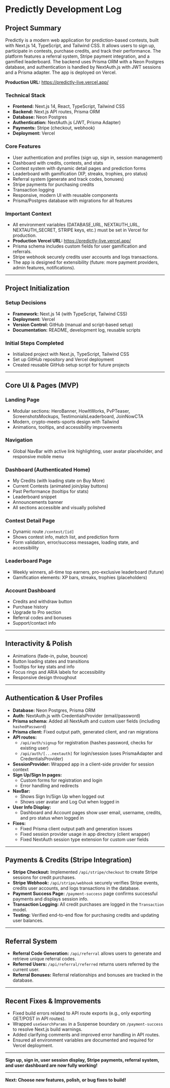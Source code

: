 # Predictly Development Log

## Project Summary
Predictly is a modern web application for prediction-based contests, built with Next.js 14, TypeScript, and Tailwind CSS. It allows users to sign up, participate in contests, purchase credits, and track their performance. The platform features a referral system, Stripe payment integration, and a gamified leaderboard. The backend uses Prisma ORM with a Neon Postgres database, and authentication is handled by NextAuth.js with JWT sessions and a Prisma adapter. The app is deployed on Vercel.

**Production URL:** https://predictly-live.vercel.app/

### Technical Stack
- **Frontend:** Next.js 14, React, TypeScript, Tailwind CSS
- **Backend:** Next.js API routes, Prisma ORM
- **Database:** Neon Postgres
- **Authentication:** NextAuth.js (JWT, Prisma Adapter)
- **Payments:** Stripe (checkout, webhook)
- **Deployment:** Vercel

### Core Features
- User authentication and profiles (sign up, sign in, session management)
- Dashboard with credits, contests, and stats
- Contest system with dynamic detail pages and prediction forms
- Leaderboard with gamification (XP, streaks, trophies, pro status)
- Referral system (generate and track codes, bonuses)
- Stripe payments for purchasing credits
- Transaction logging
- Responsive, modern UI with reusable components
- Prisma/Postgres database with migrations for all features

### Important Context
- All environment variables (DATABASE_URL, NEXTAUTH_URL, NEXTAUTH_SECRET, STRIPE keys, etc.) must be set in Vercel for production.
- **Production Vercel URL:** https://predictly-live.vercel.app/
- Prisma schema includes custom fields for user gamification and referrals.
- Stripe webhook securely credits user accounts and logs transactions.
- The app is designed for extensibility (future: more payment providers, admin features, notifications).

---

## Project Initialization

### Setup Decisions
- **Framework:** Next.js 14 (with TypeScript, Tailwind CSS)
- **Deployment:** Vercel
- **Version Control:** GitHub (manual and script-based setup)
- **Documentation:** README, development log, reusable scripts

### Initial Steps Completed
- Initialized project with Next.js, TypeScript, Tailwind CSS
- Set up GitHub repository and Vercel deployment
- Created reusable GitHub setup script for future projects

---

## Core UI & Pages (MVP)

### Landing Page
- Modular sections: HeroBanner, HowItWorks, PvPTeaser, ScreenshotsMockups, TestimonialsLeaderboard, JoinNowCTA
- Modern, crypto-meets-sports design with Tailwind
- Animations, tooltips, and accessibility improvements

### Navigation
- Global NavBar with active link highlighting, user avatar placeholder, and responsive mobile menu

### Dashboard (Authenticated Home)
- My Credits (with loading state on Buy More)
- Current Contests (animated join/play buttons)
- Past Performance (tooltips for stats)
- Leaderboard snippet
- Announcements banner
- All sections accessible and visually polished

### Contest Detail Page
- Dynamic route `/contest/[id]`
- Shows contest info, match list, and prediction form
- Form validation, error/success messages, loading state, and accessibility

### Leaderboard Page
- Weekly winners, all-time top earners, pro-exclusive leaderboard (future)
- Gamification elements: XP bars, streaks, trophies (placeholders)

### Account Dashboard
- Credits and withdraw button
- Purchase history
- Upgrade to Pro section
- Referral codes and bonuses
- Support/contact info

---

## Interactivity & Polish
- Animations (fade-in, pulse, bounce)
- Button loading states and transitions
- Tooltips for key stats and info
- Focus rings and ARIA labels for accessibility
- Responsive design throughout

---

## Authentication & User Profiles
- **Database:** Neon Postgres, Prisma ORM
- **Auth:** NextAuth.js with CredentialsProvider (email/password)
- **Prisma schema:** Added all NextAuth and custom user fields (including `hashedPassword`)
- **Prisma client:** Fixed output path, generated client, and ran migrations
- **API routes:**
  - `/api/auth/signup` for registration (hashes password, checks for existing user)
  - `/api/auth/[...nextauth]` for login/session (uses PrismaAdapter and CredentialsProvider)
- **SessionProvider:** Wrapped app in a client-side provider for session context
- **Sign Up/Sign In pages:**
  - Custom forms for registration and login
  - Error handling and redirects
- **NavBar:**
  - Shows Sign In/Sign Up when logged out
  - Shows user avatar and Log Out when logged in
- **User Info Display:**
  - Dashboard and Account pages show user email, username, credits, and pro status when logged in
- **Fixes:**
  - Fixed Prisma client output path and generation issues
  - Fixed session provider usage in app directory (client wrapper)
  - Fixed NextAuth session type extension for custom user fields

---

## Payments & Credits (Stripe Integration)
- **Stripe Checkout:** Implemented `/api/stripe/checkout` to create Stripe sessions for credit purchases.
- **Stripe Webhook:** `/api/stripe/webhook` securely verifies Stripe events, credits user accounts, and logs transactions in the database.
- **Payment Success Page:** `/payment-success` page confirms successful payments and displays session info.
- **Transaction Logging:** All credit purchases are logged in the `Transaction` model.
- **Testing:** Verified end-to-end flow for purchasing credits and updating user balances.

---

## Referral System
- **Referral Code Generation:** `/api/referral` allows users to generate and retrieve unique referral codes.
- **Referred Users:** `/api/referral/referred` returns users referred by the current user.
- **Referral Bonuses:** Referral relationships and bonuses are tracked in the database.

---

## Recent Fixes & Improvements
- Fixed build errors related to API route exports (e.g., only exporting GET/POST in API routes).
- Wrapped `useSearchParams` in a Suspense boundary on `/payment-success` to resolve Next.js build warnings.
- Added clarifying comments and improved error handling in API routes.
- Ensured all environment variables are documented and required for Vercel deployment.

---

**Sign up, sign in, user session display, Stripe payments, referral system, and user dashboard are now fully working!**

---

**Next: Choose new features, polish, or bug fixes to build!** 